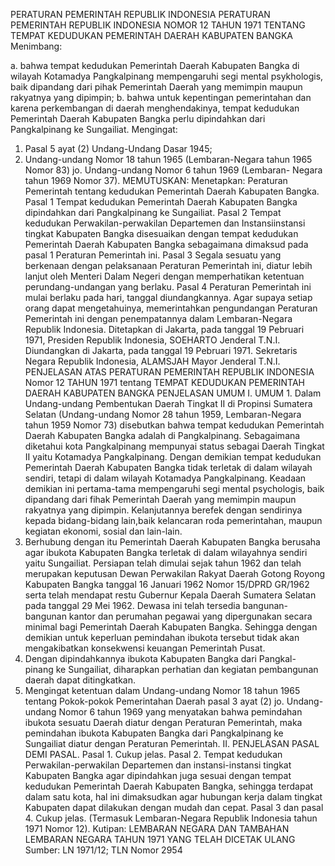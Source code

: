  PERATURAN PEMERINTAH REPUBLIK INDONESIA PERATURAN PEMERINTAH REPUBLIK INDONESIA NOMOR 12 TAHUN 1971 TENTANG TEMPAT KEDUDUKAN PEMERINTAH DAERAH KABUPATEN BANGKA
Menimbang:

a. bahwa tempat kedudukan Pemerintah Daerah Kabupaten Bangka di wilayah Kotamadya Pangkalpinang mempengaruhi segi mental psykhologis, baik dipandang dari pihak Pemerintah Daerah yang memimpin maupun rakyatnya yang dipimpin;
b. bahwa untuk kepentingan pemerintahan dan karena perkembangan di daerah menghendakinya, tempat kedudukan Pemerintah Daerah Kabupaten Bangka perlu dipindahkan dari Pangkalpinang ke Sungailiat.
Mengingat:

1. Pasal 5 ayat (2) Undang-Undang Dasar 1945;
2. Undang-undang Nomor 18 tahun 1965 (Lembaran-Negara tahun 1965 Nomor 83) jo. Undang-undang Nomor 6 tahun 1969 (Lembaran- Negara tahun 1969 Nomor 37).
MEMUTUSKAN:
 Menetapkan: Peraturan Pemerintah tentang kedudukan Pemerintah Daerah Kabupaten Bangka. Pasal 1 Tempat kedudukan Pemerintah Daerah Kabupaten Bangka dipindahkan dari Pangkalpinang ke Sungailiat. Pasal 2 Tempat kedudukan Perwakilan-perwakilan Departemen dan Instansiinstansi tingkat Kabupaten Bangka disesuaikan dengan tempat kedudukan Pemerintah Daerah Kabupaten Bangka sebagaimana dimaksud pada pasal 1 Peraturan Pemerintah ini. Pasal 3 Segala sesuatu yang berkenaan dengan pelaksanaan Peraturan Pemerintah ini, diatur lebih lanjut oleh Menteri Dalam Negeri dengan memperhatikan ketentuan perundang-undangan yang berlaku. Pasal 4 Peraturan Pemerintah ini mulai berlaku pada hari, tanggal diundangkannya. Agar supaya setiap orang dapat mengetahuinya, memerintahkan pengundangan Peraturan Pemerintah ini dengan penempatannya dalam Lembaran-Negara Republik Indonesia. Ditetapkan di Jakarta, pada tanggal 19 Pebruari 1971, Presiden Republik Indonesia, SOEHARTO Jenderal T.N.I. Diundangkan di Jakarta, pada tanggal 19 Pebruari 1971. Sekretaris Negara Republik Indonesia, ALAMSJAH Mayor Jenderal T.N.I. PENJELASAN ATAS PERATURAN PEMERINTAH REPUBLIK INDONESIA Nomor 12 TAHUN 1971 tentang TEMPAT KEDUDUKAN PEMERINTAH DAERAH KABUPATEN BANGKA PENJELASAN UMUM I. UMUM 1. Dalam Undang-undang Pembentukan Daerah Tingkat II di Propinsi Sumatera Selatan (Undang-undang Nomor 28 tahun 1959, Lembaran-Negara tahun 1959 Nomor 73) disebutkan bahwa tempat kedudukan Pemerintah Daerah Kabupaten Bangka adalah di Pangkalpinang. Sebagaimana diketahui kota Pangkalpinang mempunyai status sebagai Daerah Tingkat II yaitu Kotamadya Pangkalpinang. Dengan demikian tempat kedudukan Pemerintah Daerah Kabupaten Bangka tidak terletak di dalam wilayah sendiri, tetapi di dalam wilayah Kotamadya Pangkalpinang. Keadaan demikian ini pertama-tama mempengaruhi segi mental psychologis, baik dipandang dari fihak Pemerintah Daerah yang memimpin maupun rakyatnya yang dipimpin. Kelanjutannya berefek dengan sendirinya kepada bidang-bidang lain,baik kelancaran roda pemerintahan, maupun kegiatan ekonomi, sosial dan lain-lain.
2. Berhubung dengan itu Pemerintah Daerah Kabupaten Bangka berusaha agar ibukota Kabupaten Bangka terletak di dalam wilayahnya sendiri yaitu Sungailiat. Persiapan telah dimulai sejak tahun 1962 dan telah merupakan keputusan Dewan Perwakilan Rakyat Daerah Gotong Royong Kabupaten Bangka tanggal 16 Januari 1962 Nomor 15/DPRD GR/1962 serta telah mendapat restu Gubernur Kepala Daerah Sumatera Selatan pada tanggal 29 Mei 1962. Dewasa ini telah tersedia bangunan-bangunan kantor dan perumahan pegawai yang dipergunakan secara minimal bagi Pemerintah Daerah Kabupaten Bangka. Sehingga dengan demikian untuk keperluan pemindahan ibukota tersebut tidak akan mengakibatkan konsekwensi keuangan Pemerintah Pusat.
3. Dengan dipindahkannya ibukota Kabupaten Bangka dari Pangkal- pinang ke Sungailiat, diharapkan perhatian dan kegiatan pembangunan daerah dapat ditingkatkan.
4. Mengingat ketentuan dalam Undang-undang Nomor 18 tahun 1965 tentang Pokok-pokok Pemerintahan Daerah pasal 3 ayat (2) jo. Undang-undang Nomor 6 tahun 1969 yang menyatakan bahwa pemindahan ibukota sesuatu Daerah diatur dengan Peraturan Pemerintah, maka pemindahan ibukota Kabupaten Bangka dari Pangkalpinang ke Sungailiat diatur dengan Peraturan Pemerintah. II. PENJELASAN PASAL DEMI PASAL. Pasal 1. Cukup jelas. Pasal 2. Tempat kedudukan Perwakilan-perwakilan Departemen dan instansi-instansi tingkat Kabupaten Bangka agar dipindahkan juga sesuai dengan tempat kedudukan Pemerintah Daerah Kabupaten Bangka, sehingga terdapat dalam satu kota, hal ini dimaksudkan agar hubungan kerja dalam tingkat Kabupaten dapat dilakukan dengan mudah dan cepat. Pasal 3 dan pasal 4. Cukup jelas. (Termasuk Lembaran-Negara Republik Indonesia tahun 1971 Nomor 12). Kutipan: LEMBARAN NEGARA DAN TAMBAHAN LEMBARAN NEGARA TAHUN 1971 YANG TELAH DICETAK ULANG Sumber: LN 1971/12; TLN Nomor 2954